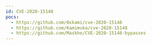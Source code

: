 ```yaml
---
id: CVE-2020-15148
pocs:
  - https://github.com/0xkami/cve-2020-15148
  - https://github.com/Kamimuka/cve-2020-15148
  - https://github.com/Maskhe/CVE-2020-15148-bypasses
---
```

